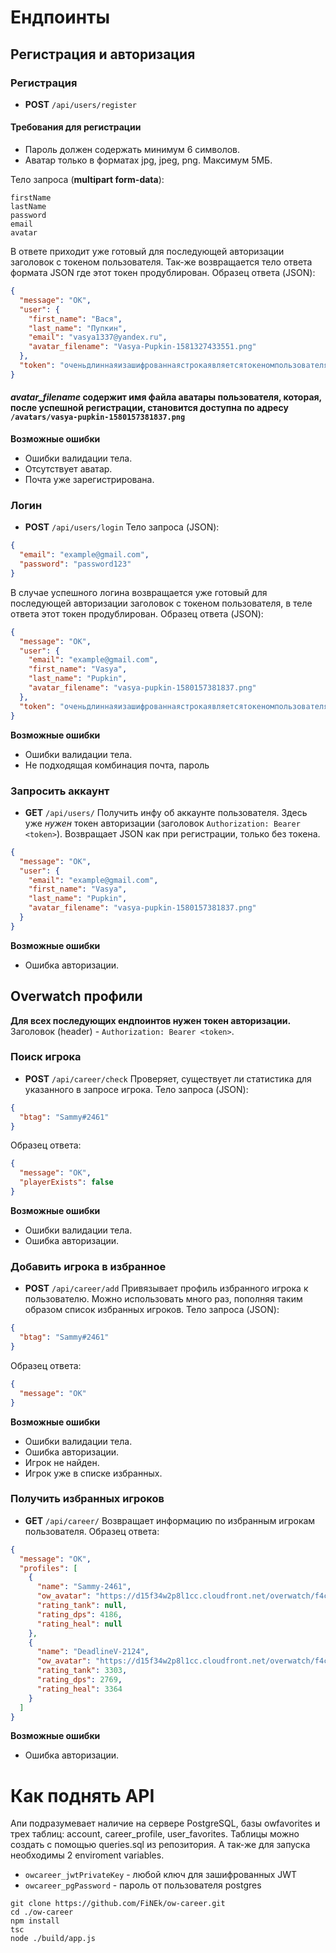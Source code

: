 # Ендпоинты
## Регистрация и авторизация
### Регистрация
* **POST** `/api/users/register`
#### Требования для регистрации
* Пароль должен содержать минимум 6 символов.
* Аватар только в форматах jpg, jpeg, png. Максимум 5МБ.

Тело запроса (**multipart form-data**):
```
firstName
lastName
password
email
avatar
```
В ответе приходит уже готовый для последующей авторизации заголовок с токеном пользователя. 
Так-же возвращается тело ответа формата JSON где этот токен продублирован.
Образец ответа (JSON):
```JSON
{
  "message": "OK",
  "user": {
    "first_name": "Вася",
    "last_name": "Пупкин",
    "email": "vasya1337@yandex.ru",
    "avatar_filename": "Vasya-Pupkin-1581327433551.png"
  },
  "token": "оченьдлиннаяизашифрованнаястрокаявляетсятокеномпользователя"
}
```
#### *avatar_filename* содержит имя файла аватары пользователя, которая, после успешной регистрации, становится доступна по адресу `/avatars/vasya-pupkin-1580157381837.png`

**Возможные ошибки**
* Ошибки валидации тела.
* Отсутствует аватар.
* Почта уже зарегистрирована.

### Логин
* **POST** `/api/users/login`
Тело запроса (JSON):
```JSON
{
  "email": "example@gmail.com",
  "password": "password123"
}
```
В случае успешного логина возвращается уже готовый для последующей авторизации заголовок с токеном пользователя, в теле ответа этот токен продублирован.
Образец ответа (JSON):
```JSON
{
  "message": "OK",
  "user": {
    "email": "example@gmail.com",
    "first_name": "Vasya",
    "last_name": "Pupkin",
    "avatar_filename": "vasya-pupkin-1580157381837.png"
  },
  "token": "оченьдлиннаяизашифрованнаястрокаявляетсятокеномпользователя"
}
```

**Возможные ошибки**
* Ошибки валидации тела.
* Не подходящая комбинация почта, пароль

### Запросить аккаунт
* **GET** `/api/users/` 
Получить инфу об аккаунте пользователя. 
Здесь уже *нужен* токен авторизации (заголовок `Authorization: Bearer <token>`).
Возвращает JSON как при регистрации, только без токена.
```JSON
{
  "message": "OK",
  "user": {
    "email": "example@gmail.com",
    "first_name": "Vasya",
    "last_name": "Pupkin",
    "avatar_filename": "vasya-pupkin-1580157381837.png"
  }
}
```
**Возможные ошибки**
* Ошибка авторизации.

## Overwatch профили
**Для всех последующих ендпоинтов нужен токен авторизации.**
Заголовок (header) - `Authorization: Bearer <token>`.

### Поиск игрока
* **POST** `/api/career/check` 
Проверяет, существует ли статистика для указанного в запросе игрока.
Тело запроса (JSON): 
```JSON
{
  "btag": "Sammy#2461"
}
```
Образец ответа:
```JSON
{
  "message": "OK",
  "playerExists": false
}
```
**Возможные ошибки**
* Ошибки валидации тела.
* Ошибка авторизации.

### Добавить игрока в избранное
* **POST** `/api/career/add` 
Привязывает профиль избранного игрока к пользователю. Можно использовать много раз, пополняя таким образом список избранных игроков.
Тело запроса (JSON): 
```JSON
{
  "btag": "Sammy#2461"
}
```
Образец ответа:
```JSON
{
  "message": "OK"
}
```
**Возможные ошибки**
* Ошибки валидации тела.
* Ошибка авторизации.
* Игрок не найден.
* Игрок уже в списке избранных.

### Получить избранных игроков
* **GET** `/api/career/`
Возвращает информацию по избранным игрокам пользователя.
Образец ответа:
```JSON
{
  "message": "OK",
  "profiles": [
    {
      "name": "Sammy-2461",
      "ow_avatar": "https://d15f34w2p8l1cc.cloudfront.net/overwatch/f4c2e1e92d7f3ce8a08b03c4016d1a23528e9281a7de63277870af17481a4f1f.png",
      "rating_tank": null,
      "rating_dps": 4186,
      "rating_heal": null
    },
    {
      "name": "DeadlineV-2124",
      "ow_avatar": "https://d15f34w2p8l1cc.cloudfront.net/overwatch/f4c2e1e92d7f3ce8a08b03c4016d1a23528e9281a7de63277870af17481a4f1f.png",
      "rating_tank": 3303,
      "rating_dps": 2769,
      "rating_heal": 3364
    }
  ]
}
```
**Возможные ошибки**
* Ошибка авторизации.

# Как поднять API
Апи подразумевает наличие на сервере PostgreSQL, базы owfavorites и трех таблиц: account, career_profile, user_favorites. Таблицы можно создать с помощью queries.sql из репозитория.
А так-же для запуска необходимы 2 enviroment variables.
* `owcareer_jwtPrivateKey` - любой ключ для зашифрованных JWT
* `owcareer_pgPassword` - пароль от пользователя postgres
```
git clone https://github.com/FiNEk/ow-career.git
cd ./ow-career
npm install
tsc
node ./build/app.js
```
